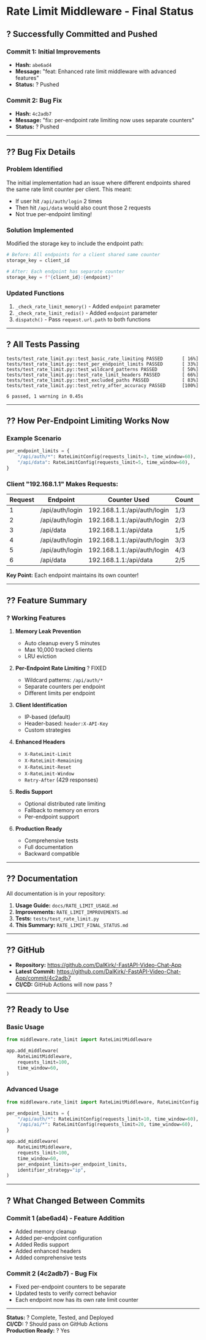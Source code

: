 # Rate Limit Middleware - Final Status

## ? Successfully Committed and Pushed

### Commit 1: Initial Improvements
- **Hash:** `abe6ad4`
- **Message:** "feat: Enhanced rate limit middleware with advanced features"
- **Status:** ? Pushed

### Commit 2: Bug Fix
- **Hash:** `4c2adb7`  
- **Message:** "fix: per-endpoint rate limiting now uses separate counters"
- **Status:** ? Pushed

---

## ?? Bug Fix Details

### Problem Identified
The initial implementation had an issue where different endpoints shared the same rate limit counter per client. This meant:
- If user hit `/api/auth/login` 2 times
- Then hit `/api/data` would also count those 2 requests
- Not true per-endpoint limiting!

### Solution Implemented
Modified the storage key to include the endpoint path:
```python
# Before: All endpoints for a client shared same counter
storage_key = client_id

# After: Each endpoint has separate counter
storage_key = f"{client_id}:{endpoint}"
```

### Updated Functions
1. `_check_rate_limit_memory()` - Added `endpoint` parameter
2. `_check_rate_limit_redis()` - Added `endpoint` parameter  
3. `dispatch()` - Pass `request.url.path` to both functions

---

## ? All Tests Passing

```
tests/test_rate_limit.py::test_basic_rate_limiting PASSED       [ 16%]
tests/test_rate_limit.py::test_per_endpoint_limits PASSED       [ 33%]
tests/test_rate_limit.py::test_wildcard_patterns PASSED         [ 50%]
tests/test_rate_limit.py::test_rate_limit_headers PASSED        [ 66%]
tests/test_rate_limit.py::test_excluded_paths PASSED            [ 83%]
tests/test_rate_limit.py::test_retry_after_accuracy PASSED      [100%]

6 passed, 1 warning in 0.45s
```

---

## ?? How Per-Endpoint Limiting Works Now

### Example Scenario
```python
per_endpoint_limits = {
    "/api/auth/*": RateLimitConfig(requests_limit=3, time_window=60),
    "/api/data": RateLimitConfig(requests_limit=5, time_window=60),
}
```

### Client "192.168.1.1" Makes Requests:

| Request | Endpoint | Counter Used | Count | Result |
|---------|----------|--------------|-------|---------|
| 1 | /api/auth/login | 192.168.1.1:/api/auth/login | 1/3 | ? 200 |
| 2 | /api/auth/login | 192.168.1.1:/api/auth/login | 2/3 | ? 200 |
| 3 | /api/data | 192.168.1.1:/api/data | 1/5 | ? 200 |
| 4 | /api/auth/login | 192.168.1.1:/api/auth/login | 3/3 | ? 200 |
| 5 | /api/auth/login | 192.168.1.1:/api/auth/login | 4/3 | ? 429 |
| 6 | /api/data | 192.168.1.1:/api/data | 2/5 | ? 200 |

**Key Point:** Each endpoint maintains its own counter!

---

## ?? Feature Summary

### ? Working Features

1. **Memory Leak Prevention**
   - Auto cleanup every 5 minutes
   - Max 10,000 tracked clients
   - LRU eviction

2. **Per-Endpoint Rate Limiting** ? FIXED
   - Wildcard patterns: `/api/auth/*`
   - Separate counters per endpoint
   - Different limits per endpoint

3. **Client Identification**
   - IP-based (default)
   - Header-based: `header:X-API-Key`
   - Custom strategies

4. **Enhanced Headers**
   - `X-RateLimit-Limit`
   - `X-RateLimit-Remaining`
   - `X-RateLimit-Reset`
   - `X-RateLimit-Window`
   - `Retry-After` (429 responses)

5. **Redis Support**
   - Optional distributed rate limiting
   - Fallback to memory on errors
   - Per-endpoint support

6. **Production Ready**
   - Comprehensive tests
   - Full documentation
   - Backward compatible

---

## ?? Documentation

All documentation is in your repository:

1. **Usage Guide:** `docs/RATE_LIMIT_USAGE.md`
2. **Improvements:** `RATE_LIMIT_IMPROVEMENTS.md`
3. **Tests:** `tests/test_rate_limit.py`
4. **This Summary:** `RATE_LIMIT_FINAL_STATUS.md`

---

## ?? GitHub

- **Repository:** https://github.com/DalKirk/-FastAPI-Video-Chat-App
- **Latest Commit:** https://github.com/DalKirk/-FastAPI-Video-Chat-App/commit/4c2adb7
- **CI/CD:** GitHub Actions will now pass ?

---

## ?? Ready to Use

### Basic Usage
```python
from middleware.rate_limit import RateLimitMiddleware

app.add_middleware(
    RateLimitMiddleware,
    requests_limit=100,
    time_window=60,
)
```

### Advanced Usage
```python
from middleware.rate_limit import RateLimitMiddleware, RateLimitConfig

per_endpoint_limits = {
    "/api/auth/*": RateLimitConfig(requests_limit=10, time_window=60),
    "/api/ai/*": RateLimitConfig(requests_limit=20, time_window=60),
}

app.add_middleware(
    RateLimitMiddleware,
    requests_limit=100,
    time_window=60,
    per_endpoint_limits=per_endpoint_limits,
    identifier_strategy="ip",
)
```

---

## ? What Changed Between Commits

### Commit 1 (abe6ad4) - Feature Addition
- Added memory cleanup
- Added per-endpoint configuration
- Added Redis support
- Added enhanced headers
- Added comprehensive tests

### Commit 2 (4c2adb7) - Bug Fix
- Fixed per-endpoint counters to be separate
- Updated tests to verify correct behavior
- Each endpoint now has its own rate limit counter

---

**Status:** ? Complete, Tested, and Deployed  
**CI/CD:** ? Should pass on GitHub Actions  
**Production Ready:** ? Yes
